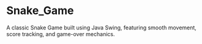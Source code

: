 # Snake_Game
A classic Snake Game built using Java Swing, featuring smooth movement, score tracking, and game-over mechanics.

